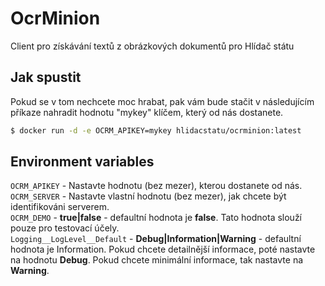 # OcrMinion

Client pro získávání textů z obrázkových dokumentů pro Hlídač státu

## Jak spustit

Pokud se v tom nechcete moc hrabat, pak vám bude stačit v následujícím příkaze nahradit hodnotu "mykey" klíčem, který od nás dostanete.

```  bash
$ docker run -d -e OCRM_APIKEY=mykey hlidacstatu/ocrminion:latest
```

## Environment variables

`OCRM_APIKEY` - Nastavte hodnotu (bez mezer), kterou dostanete od nás.  
`OCRM_SERVER` - Nastavte vlastní hodnotu (bez mezer), jak chcete být identifikováni serverem.  
`OCRM_DEMO` - **true|false** - defaultní hodnota je **false**. Tato hodnota slouží pouze pro testovací účely.  
`Logging__LogLevel__Default` - **Debug|Information|Warning** - defaultní hodnota je Information. Pokud chcete detailnější informace, poté nastavte na hodnotu **Debug**. Pokud chcete minimální informace, tak nastavte na **Warning**.  
